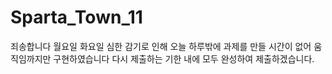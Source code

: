 # Sparta_Town_11

죄송합니다 월요일 화요일 심한 감기로 인해 오늘 하루밖에 과제를 만들 시간이 없어 움직임까지만 구현하였습니다
다시 제출하는 기한 내에 모두 완성하여 제출하겠습니다.
